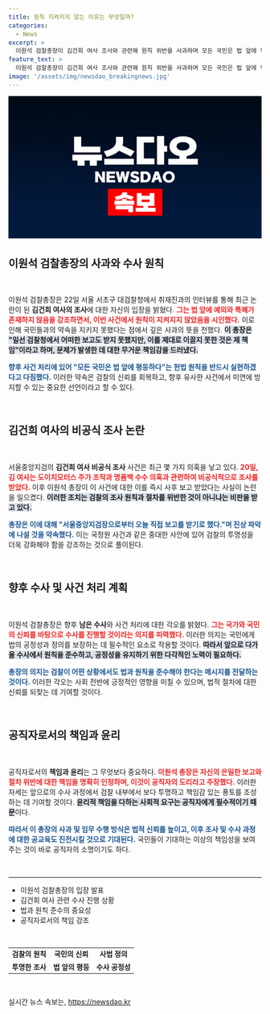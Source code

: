 ```yaml
---
title: 원칙 지켜지지 않는 이유는 무엇일까?
categories:
  - News
excerpt: >
  이원석 검찰총장이 김건희 여사 조사와 관련해 원칙 위반을 사과하며 모든 국민은 법 앞에 평등하다는 헌법 원칙을 지킬 것이라고 밝혔다. 그는 수사 과정에서의 논란에 책임을 인정하고 향후 조치를 예고했다.
feature_text: >
  이원석 검찰총장이 김건희 여사 조사와 관련해 원칙 위반을 사과하며 모든 국민은 법 앞에 평등하다는 헌법 원칙을 지킬 것이라고 밝혔다. 그는 수사 과정에서의 논란에 책임을 인정하고 향후 조치를 예고했다.
image: '/assets/img/newsdao_breakingnews.jpg'
---
```


<p><img src="/assets/img/newsdao_breakingnews.jpg" alt="flaretime 속보" /></p>

<h2 data-ke-size="size26">이원석 검찰총장의 사과와 수사 원칙</h2>

<p data-ke-size="size16">&nbsp;</p>

<p>이원석 검찰총장은 22일 서울 서초구 대검찰청에서 취재진과의 인터뷰를 통해 최근 논란이 된 <strong>김건희 여사의 조사</strong>에 대한 자신의 입장을 밝혔다. <b><span style="color: #ee2323;">그는 법 앞에 예외와 특혜가 존재하지 않음을 강조하면서, 이번 사건에서 원칙이 지켜지지 않았음을 시인했다.</span></b> 이로 인해 국민들과의 약속을 지키지 못했다는 점에서 깊은 사과의 뜻을 전했다. <b><span style="background-color: #21538527;">이 총장은 "일선 검찰청에서 어떠한 보고도 받지 못했지만, 이를 제대로 이끌지 못한 것은 제 책임"이라고 하며, 문제가 발생한 데 대한 무거운 책임감을 드러냈다.</span></b> </p>

<p><b><span style="color: #1a5490;">향후 사건 처리에 있어 "모든 국민은 법 앞에 평등하다"는 헌법 원칙을 반드시 실현하겠다고 다짐했다.</span></b> 이러한 약속은 검찰의 신뢰를 회복하고, 향후 유사한 사건에서 미연에 방지할 수 있는 중요한 선언이라고 할 수 있다. </p>

<p data-ke-size="size16">&nbsp;</p>

<h2 data-ke-size="size26">김건희 여사의 비공식 조사 논란</h2>

<p data-ke-size="size16">&nbsp;</p>

<p>서울중앙지검의 <strong>김건희 여사 비공식 조사</strong> 사건은 최근 몇 가지 의혹을 낳고 있다. <b><span style="color: #ee2323;">20일, 김 여사는 도이치모터스 주가 조작과 명품백 수수 의혹과 관련하여 비공식적으로 조사를 받았다.</span></b> 이후 이원석 총장이 이 사건에 대한 이를 즉시 사후 보고 받았다는 사실이 논란을 일으켰다. <b><span style="background-color: #21538527;">이러한 조치는 검찰의 조사 원칙과 절차를 위반한 것이 아니냐는 비판을 받고 있다.</span></b> </p>

<p><b><span style="color: #1a5490;">총장은 이에 대해 "서울중앙지검장으로부터 오늘 직접 보고를 받기로 했다."며 진상 파악에 나설 것을 약속했다.</span></b> 이는 국정원 사건과 같은 중대한 사안에 있어 검찰의 투명성을 더욱 강화해야 함을 강조하는 것으로 풀이된다.</p>

<p data-ke-size="size16">&nbsp;</p>

<h2 data-ke-size="size26">향후 수사 및 사건 처리 계획</h2>

<p data-ke-size="size16">&nbsp;</p>

<p>이원석 검찰총장은 향후 <strong>남은 수사</strong>와 사건 처리에 대한 각오를 밝혔다. <b><span style="color: #ee2323;">그는 국가와 국민의 신뢰를 바탕으로 수사를 진행할 것이라는 의지를 피력했다.</span></b> 이러한 의지는 국민에게 법의 공정성과 정의를 보장하는 데 필수적인 요소로 작용할 것이다. <b><span style="background-color: #21538527;">따라서 앞으로 다가올 수사에서 원칙을 준수하고, 공정성을 유지하기 위한 다각적인 노력이 필요하다.</span></b> </p>

<p><b><span style="color: #1a5490;">총장의 의지는 검찰이 어떤 상황에서도 법과 원칙을 준수해야 한다는 메시지를 전달하는 것이다.</span></b> 이러한 각오는 사회 전반에 긍정적인 영향을 미칠 수 있으며, 법적 절차에 대한 신뢰를 되찾는 데 기여할 것이다.</p>

<p data-ke-size="size16">&nbsp;</p>

<h2 data-ke-size="size26">공직자로서의 책임과 윤리</h2>

<p data-ke-size="size16">&nbsp;</p>

<p>공직자로서의 <strong>책임과 윤리</strong>는 그 무엇보다 중요하다. <b><span style="color: #ee2323;">이원석 총장은 자신의 은밀한 보고와 절차 위반에 대한 책임을 명확히 인정하며, 이것이 공직자의 도리라고 주장했다.</span></b> 이러한 자세는 앞으로의 수사 과정에서 검찰 내부에서 보다 투명하고 책임감 있는 풍토를 조성하는 데 기여할 것이다. <b><span style="background-color: #21538527;">윤리적 책임을 다하는 사회적 요구는 공직자에게 필수적이기 때문</span></b>이다.</p>

<p><b><span style="color: #1a5490;">따라서 이 총장의 사과 및 임무 수행 방식은 법적 신뢰를 높이고, 이후 조사 및 수사 과정에 대한 공교육도 진전시킬 것으로 기대된다.</span></b> 국민들이 기대하는 이상의 책임성을 보여주는 것이 바로 공직자의 소명이기도 하다.</p>

<p data-ke-size="size16">&nbsp;</p>

<hr style="border-top: 1px solid #eee;">

<ul>
    <li>이원석 검찰총장의 입장 발표</li>
    <li>김건희 여사 관련 수사 진행 상황</li>
    <li>법과 원칙 준수의 중요성</li>
    <li>공직자로서의 책임 강조</li>
</ul>

<p data-ke-size="size16">&nbsp;</p>

<table style="width: 100%; border-collapse: collapse;">
    <tr>
        <td style="text-align: center; height: 17px;"><b>검찰의 원칙</b></td>
        <td style="text-align: center; height: 17px;"><b>국민의 신뢰</b></td>
        <td style="text-align: center; height: 17px;"><b>사법 정의</b></td>
    </tr>
    <tr>
        <td style="text-align: center; height: 17px;"><b>투명한 조사</b></td>
        <td style="text-align: center; height: 17px;"><b>법 앞의 평등</b></td>
        <td style="text-align: center; height: 17px;"><b>수사 공정성</b></td>
    </tr>
</table>

<p data-ke-size="size16">&nbsp;</p>
실시간 뉴스 속보는, <a href="https://newsdao.kr" rel="dofollow">https://newsdao.kr</a>


